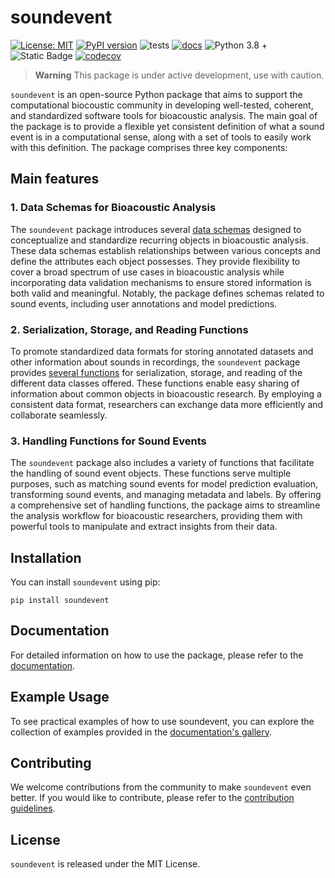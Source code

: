 # soundevent

[![License: MIT](https://img.shields.io/badge/License-MIT-yellow.svg)](https://opensource.org/licenses/MIT)
[![PyPI version](https://badge.fury.io/py/soundevent.svg)](https://badge.fury.io/py/soundevent)
![tests](https://github.com/mbsantiago/soundevent/actions/workflows/test.yml/badge.svg)
[![docs](https://github.com/mbsantiago/soundevent/actions/workflows/docs.yml/badge.svg)](https://mbsantiago.github.io/soundevent/)
![Python 3.8 +](https://img.shields.io/badge/python->=_3.8-blue.svg)
![Static Badge](https://img.shields.io/badge/formatting-black-black)
[![codecov](https://codecov.io/gh/mbsantiago/soundevent/branch/main/graph/badge.svg?token=42kVE87avA)](https://codecov.io/gh/mbsantiago/soundevent)

> **Warning** This package is under active development, use with caution.

`soundevent` is an open-source Python package that aims to support the
computational biocoustic community in developing well-tested, coherent, and
standardized software tools for bioacoustic analysis. The main goal of the
package is to provide a flexible yet consistent definition of what a sound event
is in a computational sense, along with a set of tools to easily work with this
definition. The package comprises three key components:

## Main features

### 1. Data Schemas for Bioacoustic Analysis

The `soundevent` package introduces several
[data schemas](https://mbsantiago.github.io/soundevent/data_schemas/) designed
to conceptualize and standardize recurring objects in bioacoustic analysis.
These data schemas establish relationships between various concepts and define
the attributes each object possesses. They provide flexibility to cover a broad
spectrum of use cases in bioacoustic analysis while incorporating data
validation mechanisms to ensure stored information is both valid and meaningful.
Notably, the package defines schemas related to sound events, including user
annotations and model predictions.

### 2. Serialization, Storage, and Reading Functions

To promote standardized data formats for storing annotated datasets and other
information about sounds in recordings, the `soundevent` package provides
[several functions](https://mbsantiago.github.io/soundevent/generated/gallery/1_saving_and_loading/)
for serialization, storage, and reading of the different data classes offered.
These functions enable easy sharing of information about common objects in
bioacoustic research. By employing a consistent data format, researchers can
exchange data more efficiently and collaborate seamlessly.

### 3. Handling Functions for Sound Events

The `soundevent` package also includes a variety of functions that facilitate
the handling of sound event objects. These functions serve multiple purposes,
such as matching sound events for model prediction evaluation, transforming
sound events, and managing metadata and labels. By offering a comprehensive set
of handling functions, the package aims to streamline the analysis workflow for
bioacoustic researchers, providing them with powerful tools to manipulate and
extract insights from their data.

## Installation

You can install `soundevent` using pip:

```{shell}
pip install soundevent
```

## Documentation

For detailed information on how to use the package, please refer to the
[documentation](https://mbsantiago.github.io/soundevent/).

## Example Usage

To see practical examples of how to use soundevent, you can explore the
collection of examples provided in the
[documentation's gallery](https://mbsantiago.github.io/soundevent/generated/gallery/).

## Contributing

We welcome contributions from the community to make `soundevent` even better. If
you would like to contribute, please refer to the
[contribution guidelines](CONTRIBUTING.md).

## License

`soundevent` is released under the MIT License.

